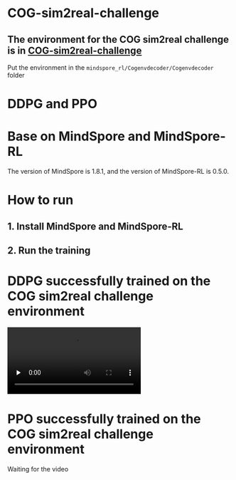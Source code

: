 # COG-sim2real-challenge

## The environment for the COG sim2real challenge is in [COG-sim2real-challenge](https://github.com/DRL-CASIA/COG-sim2real-challenge)

Put the environment in the `mindspore_rl/Cogenvdecoder/Cogenvdecoder` folder

# DDPG and PPO

# Base on MindSpore and MindSpore-RL
The version of MindSpore is 1.8.1, and the version of MindSpore-RL is 0.5.0.

# How to run

## 1. Install MindSpore and MindSpore-RL

## 2. Run the training

# DDPG successfully trained on the COG sim2real challenge environment
<video id="video" controls="" preload="none">
      <source id="mp4" src="video/output/output_video_1.mp4" type="video/mp4">
</video>

# PPO successfully trained on the COG sim2real challenge environment
Waiting for the video